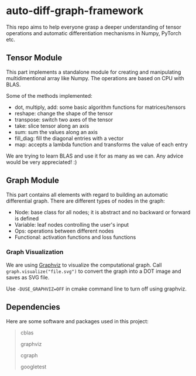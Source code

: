 # auto-diff-graph-framework
This repo aims to help everyone grasp a deeper understanding of tensor operations and automatic differentiation mechanisms in Numpy, PyTorch etc.

## Tensor Module
This part implements a standalone module for creating and manipulating multidimentional array like Numpy. The operations are based on CPU with BLAS.

Some of the methods implemented:
- dot, multiply, add: some basic algorithm functions for matrices/tensors
- reshape: change the shape of the tensor
- transpose: switch two axes of the tensor
- take: slice tensor along an axis
- sum: sum the values along an axis
- fill_diag: fill the diagonal entries with a vector
- map: accepts a lambda function and transforms the value of each entry

We are trying to learn BLAS and use it for as many as we can. Any advice would be very appreciated! :)

## Graph Module
This part contains all elements with regard to building an automatic differential graph. There are different types of nodes in the graph:
- Node: base class for all nodes; it is abstract and no backward or forward is defined
- Variable: leaf nodes controlling the user's input
- Ops: operations between different nodes
- Functional: activation functions and loss functions

### Graph Visualization
We are using [Graphviz](https://graphviz.org/about/) to visualize the computational graph. Call `graph.visualize("file.svg")` to convert the graph into a DOT image and saves as SVG file.

Use `-DUSE_GRAPHVIZ=OFF` in cmake command line to turn off using graphviz.

## Dependencies
Here are some software and packages used in this project:

> cblas
>
> graphviz
>
> cgraph
>
> googletest
